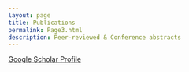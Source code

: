 ```yaml
---
layout: page
title: Publications
permalink: Page3.html
description: Peer-reviewed & Conference abstracts
---
```


<a href="https://scholar.google.com/citations?user=uEd0tRMAAAAJ&hl=en">Google Scholar Profile</a>

